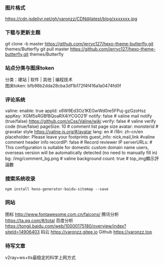 ### 图片格式
https://cdn.jsdelivr.net/gh/yaronzz/CDN@latest/blog/xxxxxxx.jpg

### 下载与更新主题
git clone -b master https://github.com/jerryc127/hexo-theme-butterfly.git themes/Butterfly
git pull master https://github.com/jerryc127/hexo-theme-butterfly.git themes/Butterfly

### 站点分类与图床token
分类：建站 | 软件 | 其他 | 编程技术   
图床token: bfb98b2dda28cba3df1b172f4f416a1a0474fd0f  

### 评论系统
valine:
  enable: true 
  appId: x6W9Ed3Oz1KEGwWd0re5FPuj-gzGzoHsz
  appKey: XGM5sRGBfBQoaRX4iYCGO21F
  notify: false                  # valine mail notify (true/false) https://github.com/xCss/Valine/wiki
  verify: false                   # valine verify code (true/false)
  pageSize: 10                   # comment list page size
  avatar: monsterid                 # gravatar style https://valine.js.org/#/avatar
  lang: en                      # i18n: zh-cn/en
  placeholder: Please leave your footprints
  guest_info: nick,mail,link            #valine comment header info
  recordIP: false                   # Record reviewer IP
  serverURLs:                   # This configuration is suitable for domestic custom domain name users, overseas version will be automatically detected (no need to manually fill in)
  bg: /img/comment_bg.png               # valine background
  count: true                   # top_img顯示評論數

### 搜索系统收录
```
npm install hexo-generator-baidu-sitemap --save
```

### 网站
图标 http://www.fontawesome.com.cn/faicons/
腾讯分析 https://ta.qq.com/#/total
百度分析 https://tongji.baidu.com/web/10000175180/overview/index?siteId=14906403
码云 https://yaronzz.gitee.io
Github https://yaronzz.top


### 待写文章
v2ray+ws+tls最稳定的科学上网方式


